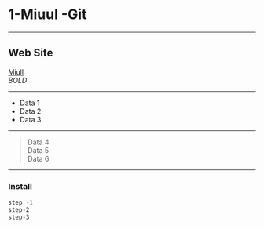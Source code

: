 # 1-Miuul -Git

---

## Web Site
[Miull](https://miuul.com)
<br/>
*BOLD*

---

- Data 1
- Data 2
- Data 3
---

> Data 4 <br/>
> Data 5 <br/>
> Data 6 <br/>
> 

---

### Install 
```sh
step -1
step-2
step-3
```

